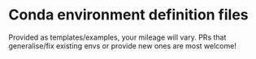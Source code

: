 # Conda environment definition files

Provided as templates/examples, your mileage will vary. PRs that generalise/fix existing envs or provide new ones are most welcome!
